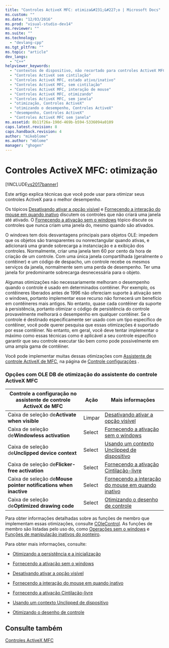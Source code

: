 ```yaml
---
title: "Controles ActiveX MFC: otimiza&#231;&#227;o | Microsoft Docs"
ms.custom: ""
ms.date: "12/03/2016"
ms.prod: "visual-studio-dev14"
ms.reviewer: ""
ms.suite: ""
ms.technology: 
  - "devlang-cpp"
ms.tgt_pltfrm: ""
ms.topic: "article"
dev_langs: 
  - "C++"
helpviewer_keywords: 
  - "contextos de dispositivo, não recortado para controles ActiveX MFC"
  - "Controles ActiveX sem cintilação"
  - "Controles ActiveX MFC, estado ativo/inativo"
  - "Controles ActiveX MFC, sem cintilação"
  - "Controles ActiveX MFC, interação de mouse"
  - "Controles ActiveX MFC, otimizando"
  - "Controles ActiveX MFC, sem janela"
  - "otimização, Controles ActiveX"
  - "otimizando o desempenho, Controles ActiveX"
  - "desempenho, Controles ActiveX"
  - "Controles ActiveX MFC sem janela"
ms.assetid: 8b11f26a-190d-469b-b594-5336094a0109
caps.latest.revision: 8
caps.handback.revision: 4
author: "mikeblome"
ms.author: "mblome"
manager: "ghogen"
---
```

# Controles ActiveX MFC: otimiza&#231;&#227;o
[!INCLUDE[vs2017banner](../assembler/inline/includes/vs2017banner.md)]

Este artigo explica técnicas que você pode usar para otimizar seus controles ActiveX para o melhor desempenho.  
  
 Os tópicos [Desativando ativar a opção visível](../mfc/turning-off-the-activate-when-visible-option.md) e [Fornecendo a interação do mouse em quando inativo](../Topic/Providing%20Mouse%20Interaction%20While%20Inactive.md) discutem os controles que não criará uma janela até ativado.  O [Fornecendo a ativação sem o windows](../mfc/providing-windowless-activation.md) tópico discute os controles que nunca criam uma janela do, mesmo quando são ativados.  
  
 O windows tem dois desvantagens principais para objetos OLE: impedem que os objetos são transparentes ou nonrectangular quando ativas, e adicionará uma grande sobrecarga a instanciação e a exibição dos controles.  Normalmente, criar uma janela tem 60 por cento da hora de criação de um controle.  Com uma única janela compartilhada \(geralmente o contêiner\) e um código de despacho, um controle recebe os mesmos serviços da janela, normalmente sem uma perda de desempenho.  Ter uma janela for predominante sobrecarga desnecessária para o objeto.  
  
 Algumas otimizações não necessariamente melhoram o desempenho quando o controle é usado em determinados contêiner.  Por exemplo, os contêineres liberados antes de 1996 não ofereciam suporte à ativação sem o windows, portanto implementar esse recurso não fornecerá um benefício em contêineres mais antigos.  No entanto, quase cada contêiner da suporte à persistência, portanto otimizar o código de persistência do controle provavelmente melhorará o desempenho em qualquer contêiner.  Se o controle é destinado especificamente ser usado com um tipo específico de contêiner, você pode querer pesquisa que essas otimizações é suportado por esse contêiner.  No entanto, em geral, você deve tentar implementar o máximo como essas técnicas como é aplicável a seu controle específico garantir que seu controle executar tão bem como pode possivelmente em uma ampla gama de contêiner.  
  
 Você pode implementar muitas dessas otimizações com [Assistente de controle ActiveX de MFC](../mfc/reference/mfc-activex-control-wizard.md), na página de [Controle configurações](../mfc/reference/control-settings-mfc-activex-control-wizard.md) .  
  
### Opções com OLE DB de otimização do assistente do controle ActiveX MFC  
  
|Controle a configuração no assistente de controle ActiveX de MFC|Ação|Mais informações|  
|----------------------------------------------------------------------|----------|----------------------|  
|Caixa de seleção de**Activate when visible**|Limpar|[Desativando ativar a opção visível](../mfc/turning-off-the-activate-when-visible-option.md)|  
|Caixa de seleção de**Windowless activation**|Select|[Fornecendo a ativação sem o windows](../mfc/providing-windowless-activation.md)|  
|Caixa de seleção de**Unclipped device context**|Select|[Usando um contexto Unclipped de dispositivo](../mfc/using-an-unclipped-device-context.md)|  
|Caixa de seleção de**Flicker\-free activation**|Select|[Fornecendo a ativação Cintilação\-livre](../mfc/providing-flicker-free-activation.md)|  
|Caixa de seleção de**Mouse pointer notifications when inactive**|Select|[Fornecendo a interação do mouse em quando inativo](../Topic/Providing%20Mouse%20Interaction%20While%20Inactive.md)|  
|Caixa de seleção de**Optimized drawing code**|Select|[Otimizando o desenho de controle](../mfc/optimizing-control-drawing.md)|  
  
 Para obter informações detalhadas sobre as funções de membro que implementam essas otimizações, consulte [COleControl](../mfc/reference/colecontrol-class.md).  As funções de membro são listadas pelo uso do, como [Operações sem o windows](http://msdn.microsoft.com/pt-br/e9e28f79-9a70-4ae4-a5aa-b3e92f1904df) e [Funções de manipulação inativos do ponteiro](http://msdn.microsoft.com/pt-br/e9e28f79-9a70-4ae4-a5aa-b3e92f1904df).  
  
 Para obter mais informações, consulte:  
  
-   [Otimizando a persistência e a inicialização](../mfc/optimizing-persistence-and-initialization.md)  
  
-   [Fornecendo a ativação sem o windows](../mfc/providing-windowless-activation.md)  
  
-   [Desativando ativar a opção visível](../mfc/turning-off-the-activate-when-visible-option.md)  
  
-   [Fornecendo a interação do mouse em quando inativo](../Topic/Providing%20Mouse%20Interaction%20While%20Inactive.md)  
  
-   [Fornecendo a ativação Cintilação\-livre](../mfc/providing-flicker-free-activation.md)  
  
-   [Usando um contexto Unclipped de dispositivo](../mfc/using-an-unclipped-device-context.md)  
  
-   [Otimizando o desenho de controle](../mfc/optimizing-control-drawing.md)  
  
## Consulte também  
 [Controles ActiveX MFC](../mfc/mfc-activex-controls.md)